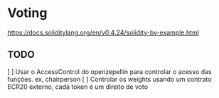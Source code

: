 # Voting

https://docs.soliditylang.org/en/v0.4.24/solidity-by-example.html

## TODO

[ ] Usar o AccessControl do openzepellin para controlar o acesso das funções. ex, chairperson
[ ] Controlar os weights usando um contrato ECR20 externo, cada token é um direito de voto

